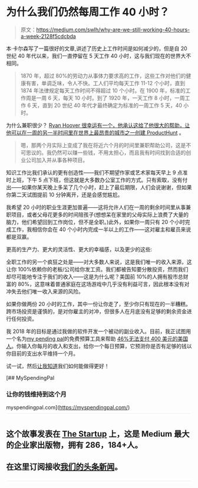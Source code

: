 # 为什么我们仍然每周工作 40 小时？

> 原文：<https://medium.com/swlh/why-are-we-still-working-40-hours-a-week-2128f5cdcbda>

本·卡尔森写了一篇很好的文章,讲述了历史上工作时间是如何减少的，但是自 20 世纪 40 年代以来，我们一直停留在 5 天工作 40 小时，这与我们现在的世界大不相同。

> 1870 年，超过 80%的劳动力从事体力要求高的工作，这些工作对他们的健康有害，单调乏味，令人不快。工人们平均每天工作 11-12 个小时，直到 1874 年法律规定每天工作时间不得超过 10 个小时。在 1900 年，标准的工作周是一周 6 天，每天 10 小时。到了 1920 年，一天工作 8 小时，一周工作 6 天，直到 20 世纪 40 年代才最终确定为标准的一周工作 5 天，40 小时。

为什么兼职很少？ [Ryan Hoover 很幸运有一个，他承认这给了他很大的帮助，让他可以在一周的另一半时间里在世界上最昂贵的城市之一创建 ProductHunt](https://www.groovehq.com/blog/ryan-hoover-product-hunt) 。

> 嗯，那两个月实际上变成了我在将近六个月的时间里兼职帮助公司，这是不可思议的。我仍然可以赚一些钱，不用太担心，而且我有时间找到合适的创业公司加入并从事各种项目。

知识工作比我们承认的更有创造性——我们不期望作家或艺术家每天早上 9 点准时上班，下午 5 点下班，但这就是大多数办公室工作的方式。只有索取，没有付出——如果你某天晚上多呆了几个小时，赶上了最后期限，人们会说谢谢，但如果你第二天试图提前 10 分钟离开，还是会感觉尴尬。

我希望 20 小时的职业生涯更加普遍——这将允许人们在一周的剩余时间里从事兼职项目，或者父母花更多的时间陪孩子(想想呆在家里的父母实际上浪费了大量的脑力，他们希望回到工作岗位，但不是全职。)此外，如果你一周只有 20 个小时完成工作，我相信你会在 40 个小时内完成一半以上的工作——这对雇主和雇员来说都是双赢。

更高的生产力、更大的灵活性、更大的幸福感，以及更少的这些:

全职工作的另一个疯狂之处是——对大多数人来说，这是我们唯一的收入来源，这让你 100%依赖你的老板/公司给你发工资。我们都被告知要分散投资，然而我们却尽可能地专注于我们的收入——这是为什么呢？美国前 10%的人拥有股市总财富的 80%，这意味着普通家庭在这场游戏中几乎没有利益可言，因此根本没有对冲失去他们唯一收入来源的风险。

如果你做两份 20 小时的工作，其中一份让你走了，至少你只有现在的一半糟糕。跨市场投资是谨慎的，是对你雇主的对冲，但很多人在月底没有足够的剩余资金进行任何投资。

我 2018 年的目标是通过我做的软件开发一个被动的副业收入。目前，我正试图用一个名为[my pending pal](https://myspendingpal.com/)的免费预算工具来帮助 [46%无法支付 400 美元的美国人](https://www.washingtonpost.com/news/wonk/wp/2016/05/25/the-shocking-number-of-americans-who-cant-cover-a-400-expense/?utm_term=.5fc215ee8ef8)。你输入你每月的收入和支出，给你一个每日预算，它预测你是否有足够的钱以你目前的支出水平维持一个月。

试一试，然后[让我知道](https://twitter.com/CaptainKinnard)我们如何能做得更好！

 [## MySpendingPal

### 让你的钱维持到这个月

myspendingpal.com](https://myspendingpal.com/) ![](img/731acf26f5d44fdc58d99a6388fe935d.png)

## 这个故事发表在 [The Startup](https://medium.com/swlh) 上，这是 Medium 最大的企业家出版物，拥有 286，184+人。

## 在这里订阅接收[我们的头条新闻](http://growthsupply.com/the-startup-newsletter/)。

![](img/731acf26f5d44fdc58d99a6388fe935d.png)